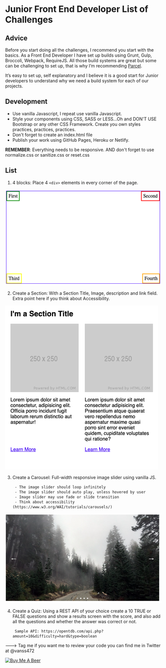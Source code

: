 # Junior Front End Developer List of Challenges

## Advice

Before you start doing all the challenges, I recommend you start with the basics. As a Front End Developer I have set up builds using Grunt, Gulp, Broccoli, Webpack, RequireJS. All those build systems are great but some can be challenging to set up, that is why I’m recommending [Parcel](https://parceljs.org/getting_started.html).

It’s easy to set up, self explanatory and I believe it is a good start for Junior developers to understand why we need a build system for each of our projects.

## Development

- Use vanilla Javascript, I repeat use vanilla Javascript.
- Style your components using CSS, SASS or LESS...Oh and DON'T USE Bootstrap or any other CSS Framework. Create you own styles practices, practices, practices.
- Don't forget to create an index.html file
- Publish your work using GitHub Pages, Heroku or Netlify.

**REMEMBER**: Everything needs to be responsive. AND don't forget to use normalize.css or sanitize.css or reset.css

## List

1. 4 blocks: Place 4 ```<div>``` elements in every corner of the page.

![Demo](images/4corners.jpg)

2. Create a Section: With a Section Title, Image, description and link field. Extra point here if you think about Accessibility.

![Demo Section](images/sectionTitle.jpg)

3. Create a Carousel: Full-width responsive image slider using vanilla JS.

		- The image slider should loop infinitely
		- The image slider should auto play, unless hovered by user
		- Image slider may use fade or slide transition
		- Think about accessibility (https://www.w3.org/WAI/tutorials/carousels/)

![Demo Carousel](images/carousel.jpg)

4. Create a Quiz: Using a REST API of your choice create a 10 TRUE or FALSE questions and show a results screen with the score, and also add all the questions and whether the answer was correct or not.

		Sample API: https://opentdb.com/api.php?amount=10&difficulty=hard&type=boolean


---> Tag me if you want me to review your code you can find me in Twitter at @vanss472

<a href="https://www.buymeacoffee.com/vanss472" target="_blank"><img src="https://cdn.buymeacoffee.com/buttons/default-green.png" alt="Buy Me A Beer" style="height: 51px !important;width: 217px !important;" ></a>
